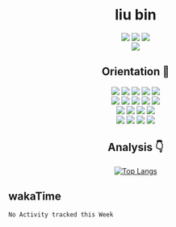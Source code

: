 <div align=center>

# liu bin

![](https://komarev.com/ghpvc/?username=liubin95)
![](https://img.shields.io/static/v1?label=wechat&message=Mr-liu19951119&color=33333&logo=wechat)
![](https://img.shields.io/static/v1?label=qq&message=1324576393@qq.com&color=33333&logo=tencentqq)
<br>
![](https://img.shields.io/static/v1?label=outlook&message=liu_bin4835@outlook.com&color=33333&logo=microsoftoutlook)

## Orientation 🎯

![](https://img.shields.io/badge/java-333333?logo=java)
![](https://img.shields.io/badge/spring-333333?logo=spring)
![](https://img.shields.io/badge/springboot-333333?logo=springboot)
![](https://img.shields.io/badge/docker-333333?logo=docker)
![](https://img.shields.io/badge/linux-333333?logo=linux)
<br>
![](https://img.shields.io/badge/mysql-333333?logo=mysql)
![](https://img.shields.io/badge/apachemaven-333333?logo=apachemaven)
![](https://img.shields.io/badge/vue-333333?logo=vuedotjs)
![](https://img.shields.io/badge/redis-333333?logo=redis)
![](https://img.shields.io/badge/jsonwebtokens-333333?logo=jsonwebtokens)
<br>
![](https://img.shields.io/badge/kafka-333333?logo=apachekafka)
![](https://img.shields.io/badge/mongo-333333?logo=mongodb)
![](https://img.shields.io/badge/apachehive-333333?logo=apachehive)
![](https://img.shields.io/badge/apachehive-333333?logo=apachespark)
<br>
![](https://img.shields.io/badge/apachecassandra-333333?logo=apachecassandra)
![](https://img.shields.io/badge/Neo4j-333333?logo=Neo4j)
![](https://img.shields.io/badge/elasticsearch-333333?logo=elasticsearch)
![](https://img.shields.io/badge/presto-333333?logo=presto)

## Analysis 👇

[![Top Langs](https://github-readme-stats.vercel.app/api/top-langs/?username=liubin95)](https://github.com/anuraghazra/github-readme-stats)
</div>

## wakaTime
<!--START_SECTION:waka-->
```text
No Activity tracked this Week
```
<!--END_SECTION:waka-->
